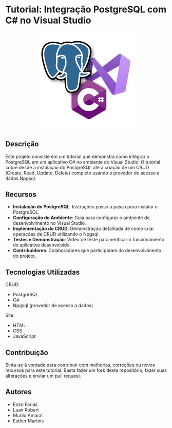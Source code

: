 # Tutorial: Integração PostgreSQL com C# no Visual Studio

<p align="center">
  <img src="Imagens/heroimg.png" width="300">
</p>

## Descrição

Este projeto consiste em um tutorial que demonstra como integrar o PostgreSQL em um aplicativo C# no ambiente do Visual Studio. O tutorial cobre desde a instalação do PostgreSQL até a criação de um CRUD (Create, Read, Update, Delete) completo usando o provedor de acesso a dados Npgsql.

## Recursos

- **Instalação do PostgreSQL**: Instruções passo a passo para instalar o PostgreSQL.
- **Configuração do Ambiente**: Guia para configurar o ambiente de desenvolvimento no Visual Studio.
- **Implementação do CRUD**: Demonstração detalhada de como criar operações de CRUD utilizando o Npgsql.
- **Testes e Demonstração**: Vídeo de teste para verificar o funcionamento do aplicativo desenvolvido.
- **Contribuidores**: Colaboradores que participaram do desenvolvimento do projeto.

## Tecnologias Utilizadas

CRUD:
- PostgreSQL
- C#
- Npgsql (provedor de acesso a dados)

Site:
- HTML
- CSS
- JavaScript

## Contribuição

Sinta-se à vontade para contribuir com melhorias, correções ou novos recursos para este tutorial. Basta fazer um fork deste repositório, fazer suas alterações e enviar um pull request.

## Autores

- Enzo Farias
- Luan Robert
- Murilo Amaral
- Esther Martins

